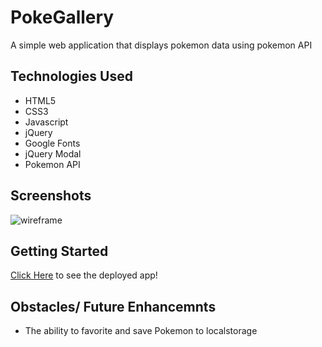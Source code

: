 # PokeGallery

A simple web application that displays pokemon data using pokemon API

## Technologies Used

- HTML5
- CSS3
- Javascript
- jQuery
- Google Fonts
- jQuery Modal
- Pokemon API

## Screenshots
![wireframe](./imgs/nameofyourfile.png)

## Getting Started
[Click Here](https://ktorres1393.github.io/PokeGallery/) to see the deployed app!

## Obstacles/ Future Enhancemnts
- The ability to favorite and save Pokemon to localstorage
